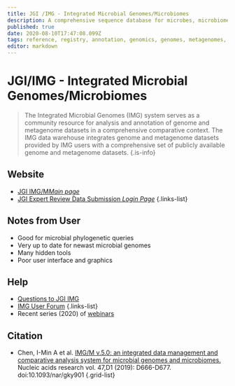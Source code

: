```yaml
---
title: JGI /IMG - Integrated Microbial Genomes/Microbiomes
description: A comprehensive sequence database for microbes, microbiomes
published: true
date: 2020-08-10T17:47:08.099Z
tags: reference, registry, annotation, genomics, genomes, metagenomes, projects, sequencing projects, project library, tool, genes, phylogeny, proteins, microbiome
editor: markdown
---
```



# JGI/IMG - Integrated Microbial Genomes/Microbiomes

> The Integrated Microbial Genomes (IMG) system serves as a community resource for analysis and annotation of genome and metagenome datasets in a comprehensive comparative context. The IMG data warehouse integrates genome and metagenome datasets provided by IMG users with a comprehensive set of publicly available genome and metagenome datasets. 
{.is-info}

## Website

- [JGI IMG/M*Main page*](https://img.jgi.doe.gov/cgi-bin/m/main.cgi)
- [JGI Expert Review Data Submission *Login Page*](https://img.jgi.doe.gov/cgi-bin/submit/main.cgi)
{.links-list}

## Notes from User
- Good for microbial phylogenetic queries
- Very up to date for newast microbial genomes
- Many hidden tools
- Poor user interface and graphics


## Help
- [Questions to JGI IMG](https://img.jgi.doe.gov/cgi-bin/m/main.cgi?section=Questions)
- [IMG User Forum](https://groups.google.com/a/lbl.gov/forum/?hl=en&fromgroups#!forum/img-user-forum) 
{.links-list}
- Recent series (2020) of [webinars](https://mgm.jgi.doe.gov/img-webinar-series/)

## Citation

- Chen, I-Min A et al. [IMG/M v.5.0: an integrated data management and comparative analysis system for microbial genomes and microbiomes.](https://www.ncbi.nlm.nih.gov/pubmed/30289528) Nucleic acids research vol. 47,D1 (2019): D666-D677. doi:10.1093/nar/gky901
{.grid-list}